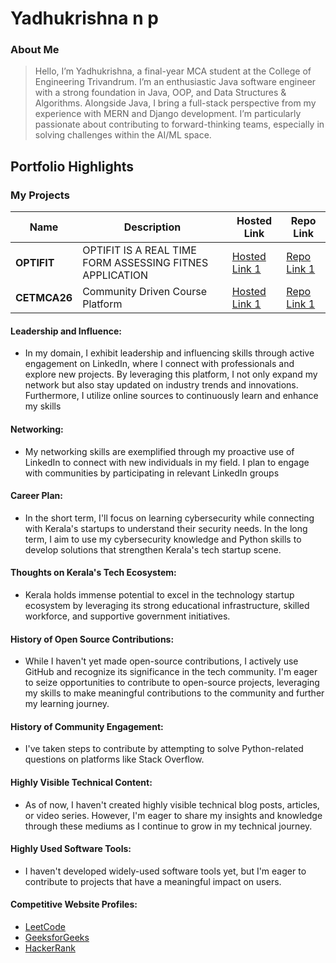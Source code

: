 # Yadhukrishna n p 

### About Me

> Hello, I’m Yadhukrishna, a final-year MCA student at the College of Engineering Trivandrum. I’m an enthusiastic Java software engineer with a strong foundation in Java, OOP, and Data Structures & Algorithms. Alongside Java, I bring a full-stack perspective from my experience with MERN and Django development. I’m particularly passionate about contributing to forward-thinking teams, especially in solving challenges within the AI/ML space.


## Portfolio Highlights

### My Projects

| Name                | Description                                                               | Hosted Link                              | Repo Link                                                      |
|---------------------|---------------------------------------------------------------------------|------------------------------------------|----------------------------------------------------------------|
| **OPTIFIT**  | OPTIFIT IS A REAL TIME FORM ASSESSING FITNES APPLICATION                                              | [Hosted Link 1](https://optifi-ai.web.app)    | [Repo Link 1](https://github.com/yadhukrishnx/OPTIFIT)             |
| **CETMCA26**  | Community Driven Course Platform                                 | [Hosted Link 1](https://cetmca26.live)    | [Repo Link 1](https://github.com/yadhukrishnx/cetmca26)             |


#### Leadership and Influence:

- In my domain, I exhibit leadership and influencing skills through active engagement on LinkedIn, where I connect with professionals and explore new projects. By leveraging this platform, I not only expand my network but also stay updated on industry trends and innovations. Furthermore, I utilize online sources to continuously learn and enhance my skills

#### Networking:

- My networking skills are exemplified through my proactive use of LinkedIn to connect with new individuals in my field. I plan to engage with communities by participating in relevant LinkedIn groups

#### Career Plan:

- In the short term, I'll focus on learning cybersecurity while connecting with Kerala's startups to understand their security needs. In the long term, I aim to use my cybersecurity knowledge and Python skills to develop solutions that strengthen Kerala's tech startup scene.
      
#### Thoughts on Kerala's Tech Ecosystem:

- Kerala holds immense potential to excel in the technology startup ecosystem by leveraging its strong educational infrastructure, skilled workforce, and supportive government initiatives. 

#### History of Open Source Contributions:

- While I haven't yet made open-source contributions, I actively use GitHub and recognize its significance in the tech community. I'm eager to seize opportunities to contribute to open-source projects, leveraging my skills to make meaningful contributions to the community and further my learning journey.

#### History of Community Engagement:
-  I've taken steps to contribute by attempting to solve Python-related questions on platforms like Stack Overflow.
#### Highly Visible Technical Content:

- As of now, I haven't created highly visible technical blog posts, articles, or video series. However, I'm eager to share my insights and knowledge through these mediums as I continue to grow in my technical journey.

#### Highly Used Software Tools:

- I haven't developed widely-used software tools yet, but I'm eager to contribute to projects that have a meaningful impact on users.

#### Competitive Website Profiles:

- [LeetCode](https://leetcode.com/yadhukrishnx)
- [GeeksforGeeks](https://auth.geeksforgeeks.org/user/yadhukrishnx)
- [HackerRank](https://www.hackerrank.com/yadhukrishnx)
